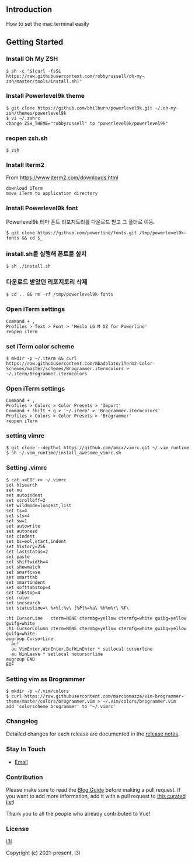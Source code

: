 ## Introduction
How to set the mac terminal easily

## Getting Started
### Install Oh My ZSH
```
$ sh -c "$(curl -fsSL https://raw.githubusercontent.com/robbyrussell/oh-my-zsh/master/tools/install.sh)"
```

### Install Powerlevel9k theme
```
$ git clone https://github.com/bhilburn/powerlevel9k.git ~/.oh-my-zsh/themes/powerlevel9k
$ vi ~/.zshrc
change ZSH_THEME="robbyrussell" to "powerlevel9k/powerlevel9k"
```

### reopen zsh.sh
```
$ zsh
```

### Install Iterm2
From https://www.iterm2.com/downloads.html
```
download iTerm
move iTerm to application directory
```

### Install Powerlevel9k font
Powerlevel9k 테마 폰트 리포지토리를 다운로드 받고 그 폴더로 이동.
```
$ git clone https://github.com/powerline/fonts.git /tmp/powerlevel9k-fonts && cd $_
```

### install.sh를 실행해 폰트를 설치
```
$ sh ./install.sh
```

### 다운로드 받았던 리포지토리 삭제
```
$ cd .. && rm -rf /tmp/powerlevel9k-fonts
```

### Open iTerm settings
```
Command + ,
Profiles > Text > Font > 'Meslo LG M DZ for Powerline'
reopen iTerm
```

### set iTerm color scheme
```
$ mkdir -p ~/.iterm && curl https://raw.githubusercontent.com/mbadolato/iTerm2-Color-Schemes/master/schemes/Brogrammer.itermcolors > ~/.iterm/Brogrammer.itermcolors
```

### Open iTerm settings
```
Command + ,
Profiles > Colors > Color Presets > 'Import'
Command + shift + g > '~/.iterm' > 'Brogrammer.itermcolors'
Profiles > Colors > Color Presets > 'Brogrammer'
reopen iTerm
```

### setting vimrc
```
$ git clone --depth=1 https://github.com/amix/vimrc.git ~/.vim_runtime
$ sh ~/.vim_runtime/install_awesome_vimrc.sh
```

### Setting .vimrc
```
$ cat <<EOF >> ~/.vimrc
set hlsearch
set nu
set autoindent
set scrolloff=2
set wildmode=longest,list
set ts=4
set sts=4
set sw=1
set autowrite
set autoread
set cindent
set bs=eol,start,indent
set history=256
set laststatus=2
set paste
set shiftwidth=4
set showmatch
set smartcase
set smarttab
set smartindent
set softtabstop=4
set tabstop=4
set ruler
set incsearch
set statusline=\ %<%l:%v\ [%P]%=%a\ %h%m%r\ %F\

:hi CursorLine   cterm=NONE ctermbg=yellow ctermfg=white guibg=yellow guifg=white
:hi CursorColumn cterm=NONE ctermbg=yellow ctermfg=white guibg=yellow guifg=white
augroup CursorLine
  au!
  au VimEnter,WinEnter,BufWinEnter * setlocal cursorline
  au WinLeave * setlocal nocursorline
augroup END
EOF
```

### Setting vim as Brogrammer
```
$ mkdir -p ~/.vim/colors
$ curl https://raw.githubusercontent.com/marciomazza/vim-brogrammer-theme/master/colors/brogrammer.vim > ~/.vim/colors/brogrammer.vim
add 'colorscheme brogrammer' to '~/.vimrc'
```

### Changelog

Detailed changes for each release are documented in the [release notes](https://github.com/l3l/github/releases).

### Stay In Touch

- [Email]()

### Contribution

Please make sure to read the [Blog Guide](https://blog.pigno.se/post/184576332493/완벽한-mac-작업환경-세팅하기-vim-zsh-tmux-iterm) before making a pull request. If you want to add more information, add it with a pull request to [this curated list](https://github.com/l3l/github.git)!

Thank you to all the people who already contributed to Vue!


### License

[l3l]()

Copyright (c) 2021-present, l3l

